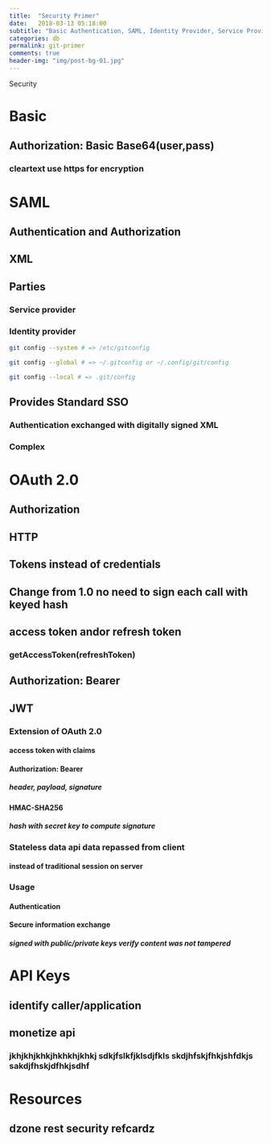 ```yaml
---
title:  "Security Primer"
date:   2018-03-13 05:18:00
subtitle: "Basic Authentication, SAML, Identity Provider, Service Provider, JWT, OAuth, SSO and friends"
categories: db
permalink: git-primer
comments: true
header-img: "img/post-bg-01.jpg"
---
```


Security

# Basic

## Authorization: Basic Base64(user,pass)

### cleartext use https for encryption

# SAML

## Authentication and Authorization

## XML

## Parties

### Service provider

### Identity provider

```bash
git config --system # => /etc/gitconfig

git config --global # => ~/.gitconfig or ~/.config/git/config

git config --local # => .git/config
```

## Provides Standard SSO

### Authentication exchanged with digitally signed XML

### Complex

# OAuth 2.0

## Authorization

## HTTP

## Tokens instead of credentials

## Change from 1.0 no need to sign each call with keyed hash

## access token andor refresh token

### getAccessToken(refreshToken)

## Authorization: Bearer <access token>

## JWT

### Extension of OAuth 2.0

#### access token with claims

#### Authorization: Bearer <JWT>

##### header, payload, signature

#### HMAC-SHA256

##### hash with secret key to compute signature

### Stateless data api data repassed from client

#### instead of traditional session on server

### Usage

#### Authentication

#### Secure information exchange

##### signed with public/private keys verify content was not tampered

# API Keys

## identify caller/application

## monetize api

### jkhjkhjkhkjhkhkhjkhkj sdkjfslkfjklsdjfkls skdjhfskjfhkjshfdkjs sakdjfhskjdfhkjsdhf

# Resources

## dzone rest security refcardz
